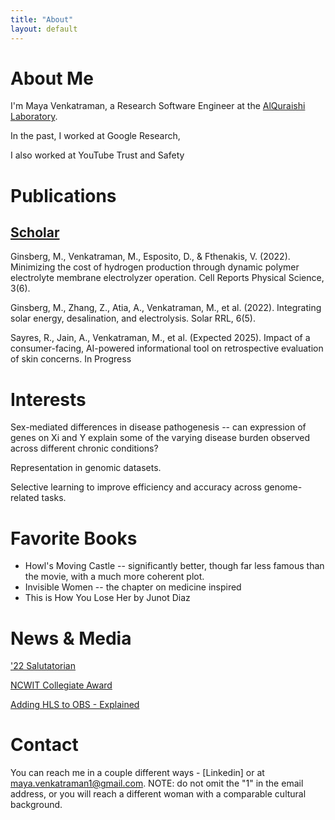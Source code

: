 ```yaml
---
title: "About"
layout: default
---
```


# About Me

I'm Maya Venkatraman, a Research Software Engineer at the [AlQuraishi Laboratory](https://www.aqlab.io/). 

In the past, I worked at Google Research,

I also worked at YouTube Trust and Safety

# Publications

## [Scholar](https://scholar.google.com/citations?user=NaZR814AAAAJ&hl=en&oi=ao)

Ginsberg, M., Venkatraman, M., Esposito, D., & Fthenakis, V. (2022). Minimizing the cost of hydrogen production through dynamic polymer electrolyte membrane electrolyzer operation. Cell Reports Physical Science, 3(6). 

Ginsberg, M., Zhang, Z., Atia, A., Venkatraman, M., et al. (2022). Integrating solar energy, desalination, and electrolysis. Solar RRL, 6(5). 

Sayres, R., Jain, A., Venkatraman, M., et al. (Expected 2025). Impact of a consumer-facing, AI-powered informational tool on retrospective evaluation of skin concerns. In Progress

# Interests

Sex-mediated differences in disease pathogenesis -- can expression of genes on Xi and Y explain some of the varying disease burden observed across different chronic conditions?

Representation in genomic datasets.

Selective learning to improve efficiency and accuracy across genome-related tasks. 

# Favorite Books

* Howl's Moving Castle -- significantly better, though far less famous than the movie, with a much more coherent plot.
* Invisible Women -- the chapter on medicine inspired
* This is How You Lose Her by Junot Diaz

# News & Media

['22 Salutatorian](https://www.engineering.columbia.edu/about/news/meet-columbia-engineerings-2022-valedictorian-and-salutatorian)

[NCWIT Collegiate Award](https://www.aspirations.org/2021-ncwit-collegiate-award-recipients-announced)

[Adding HLS to OBS - Explained](https://www.youtube.com/watch?v=q7LPTCnjeE8)

# Contact

You can reach me in a couple different ways - [Linkedin] or at maya.venkatraman1@gmail.com. 
NOTE: do not omit the "1" in the email address, or you will reach a different woman with a comparable cultural background. 




